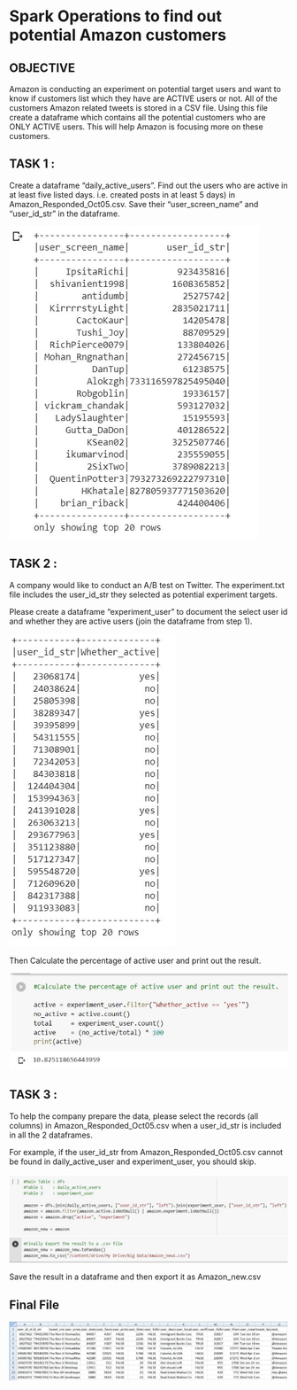 <h1>Spark Operations to find out potential Amazon customers</h1>

<h2> OBJECTIVE </h2>

Amazon is conducting an experiment on potential target users and want to know if customers list which they have are ACTIVE users or not. 
All of the customers Amazon related tweets is stored in a CSV file. Using this file create a dataframe which contains all the potential customers who are ONLY ACTIVE users. This will help Amazon is focusing more on these customers.

<h2>TASK 1 :</h2>

Create a dataframe “daily_active_users”. Find out the users who are active in at least five listed days.
i.e. created posts in at least 5 days) in Amazon_Responded_Oct05.csv.
Save their “user_screen_name” and “user_id_str” in the dataframe.

![GitHub Logo](/output1.JPG)

<h2>TASK 2 :</h2>

A company would like to conduct an A/B test on Twitter. The experiment.txt file includes the user_id_str they selected as potential experiment targets.

Please create a dataframe “experiment_user” to document the select user id and whether they are active users (join the dataframe from step 1).

![GitHub Logo](/output2.JPG)

Then Calculate the percentage of active user and print out the result.

![GitHub Logo](/output2b.JPG)

<h2>TASK 3 :</h2>

To help the company prepare the data, please select the records (all columns) in Amazon_Responded_Oct05.csv when a user_id_str is included in all the 2 dataframes.

For example, if the user_id_str from Amazon_Responded_Oct05.csv cannot be found in daily_active_user and experiment_user, you should skip. 

![GitHub Logo](/output3.JPG)

Save the result in a dataframe and then export it as Amazon_new.csv

<h2> Final File </h2>

![GitHub Logo](/final.JPG)


